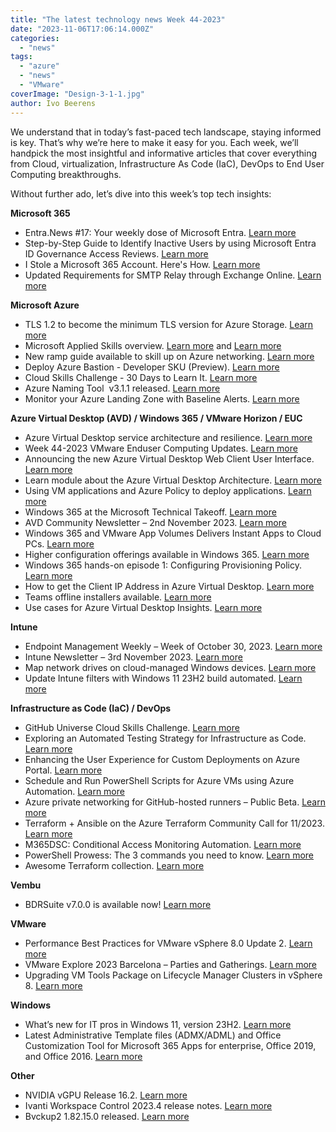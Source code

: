 ```yaml
---
title: "The latest technology news Week 44-2023"
date: "2023-11-06T17:06:14.000Z"
categories: 
  - "news"
tags: 
  - "azure"
  - "news"
  - "VMware"
coverImage: "Design-3-1-1.jpg"
author: Ivo Beerens
---
```


We understand that in today’s fast-paced tech landscape, staying informed is key. That’s why we’re here to make it easy for you. Each week, we’ll handpick the most insightful and informative articles that cover everything from Cloud, virtualization, Infrastructure As Code (IaC), DevOps to End User Computing breakthroughs.

Without further ado, let’s dive into this week’s top tech insights:

**Microsoft 365**

- Entra.News #17: Your weekly dose of Microsoft Entra. [Learn more](https://entra.news/p/entranews-17-your-weekly-dose-of?r=84mwt&utm_campaign=post&utm_medium=web)
- Step-by-Step Guide to Identify Inactive Users by using Microsoft Entra ID Governance Access Reviews. [Learn more](https://techcommunity.microsoft.com/t5/microsoft-entra-azure-ad-blog/step-by-step-guide-to-identify-inactive-users-by-using-microsoft/ba-p/3944705)
- I Stole a Microsoft 365 Account. Here's How. [Learn more](https://youtu.be/sZ22YulJwao?si=Qmtkwct2OeSzOj-J)
- Updated Requirements for SMTP Relay through Exchange Online. [Learn more](https://techcommunity.microsoft.com/t5/exchange-team-blog/updated-requirements-for-smtp-relay-through-exchange-online/bc-p/3971338?WT.mc_id=M365-MVP-5000284)

**Microsoft Azure**

- TLS 1.2 to become the minimum TLS version for Azure Storage. [Learn more](https://azure.microsoft.com/en-us/updates/tls-12-to-become-the-minimum-tls-version-for-azure-storage/)
- Microsoft Applied Skills overview. [Learn more](https://query.prod.cms.rt.microsoft.com/cms/api/am/binary/RW1bY3w) and [Learn more](https://learn.microsoft.com/nl-nl/credentials/browse/?credential_types=applied%20skills)
- New ramp guide available to skill up on Azure networking. [Learn more](https://techcommunity.microsoft.com/t5/azure-infrastructure-blog/new-ramp-guide-available-to-skill-up-on-azure-networking/ba-p/3695471?wt.mc_id=AZ-MVP-5000436)
- Deploy Azure Bastion - Developer SKU (Preview). [Learn more](https://learn.microsoft.com/en-gb/azure/bastion/quickstart-developer-sku)
- Cloud Skills Challenge - 30 Days to Learn It. [Learn more](https://developer.microsoft.com/en-US/offers/30-days-to-learn-it#segment-2)
- Azure Naming Tool  v3.1.1 released. [Learn more](https://github.com/mspnp/AzureNamingTool)
- Monitor your Azure Landing Zone with Baseline Alerts. [Learn more](https://luke.geek.nz/azure/Monitor-Azure-LandingZones-with-AMBA/)

**Azure Virtual Desktop (AVD) / Windows 365 / VMware Horizon / EUC**

- Azure Virtual Desktop service architecture and resilience. [Learn more](https://learn.microsoft.com/en-us/azure/virtual-desktop/service-architecture-resilience)
- Week 44-2023 VMware Enduser Computing Updates. [Learn more](https://juliuslienemann.wordpress.com/2023/11/03/week-44-2023-VMware-enduser-computing-updates/)
- Announcing the new Azure Virtual Desktop Web Client User Interface. [Learn more](https://techcommunity.microsoft.com/t5/azure-virtual-desktop-blog/announcing-the-new-azure-virtual-desktop-web-client-user/ba-p/3970199?WT.mc_id=AZ-MVP-5004796)
- Learn module about the Azure Virtual Desktop Architecture. [Learn more](https://learn.microsoft.com/en-us/training/modules/azure-virtual-desktop-architecture/)
- Using VM applications and Azure Policy to deploy applications. [Learn more](https://www.georgeollis.com/using-vm-applications-and-azure-policy/)
- Windows 365 at the Microsoft Technical Takeoff. [Learn more](https://techcommunity.microsoft.com/t5/windows-365/windows-365-at-the-microsoft-technical-takeoff/m-p/3657269)
- AVD Community Newsletter – 2nd November 2023. [Learn more](https://avdcommunity.com/avd-community-newsletter-2nd-november-2023/)
- Windows 365 and VMware App Volumes Delivers Instant Apps to Cloud PCs. [Learn more](https://mobile-jon.com/2023/10/23/windows-365-and-VMware-app-volumes-delivers-instant-apps-to-cloud-pcs/)
- Higher configuration offerings available in Windows 365. [Learn more](https://techcommunity.microsoft.com/t5/windows-it-pro-blog/higher-configuration-offerings-available-in-windows-365/ba-p/3968118)
- Windows 365 hands-on episode 1: Configuring Provisioning Policy. [Learn more](https://youtu.be/u7cIFJJnZfk?si=rT-fVYr3ho2lAa4r)
- How to get the Client IP Address in Azure Virtual Desktop. [Learn more](https://blog.itprocloud.de/Azure-Virtual-Desktop-Client-IP/)
- Teams offline installers available. [Learn more](https://learn.microsoft.com/en-us/microsoftteams/new-teams-bulk-install-client#option-1b-download-and-install-new-teams-using-an-offline-installer)
- Use cases for Azure Virtual Desktop Insights. [Learn more](https://learn.microsoft.com/en-us/azure/virtual-desktop/insights-use-cases)

**Intune**

- Endpoint Management Weekly – Week of October 30, 2023. [Learn more](https://www.danielengberg.com/newsletter-week-of-october-30th-2023/)
- Intune Newsletter – 3rd November 2023. [Learn more](https://andrewstaylor.com/2023/11/03/intune-newsletter-3rd-november-2023/)
- Map network drives on cloud-managed Windows devices. [Learn more](https://www.inthecloud247.com/map-network-drives-on-cloud-managed-windows-devices/)
- Update Intune filters with Windows 11 23H2 build automated. [Learn more](https://rozemuller.com/update-intune-filters-with-windows11-23h2-build-automated/)

**Infrastructure as Code (IaC) / DevOps**

- GitHub Universe Cloud Skills Challenge. [Learn more](https://learn.microsoft.com/nl-nl/training/challenges?id=ef5f9f41-0818-4895-9217-79d19827a322&ocid=GitHubUniv_CSC_event_nge)
- Exploring an Automated Testing Strategy for Infrastructure as Code. [Learn more](https://techcommunity.microsoft.com/t5/azure-high-performance-computing/exploring-an-automated-testing-strategy-for-infrastructure-as/ba-p/3971715?WT.mc_id=DT-MVP-5001664)
- Enhancing the User Experience for Custom Deployments on Azure Portal. [Learn more](https://blog.nimbus-musings.com/posts/azure-custom-deployment/)
- Schedule and Run PowerShell Scripts for Azure VMs using Azure Automation. [Learn more](https://www.thomasmaurer.ch/2022/08/schedule-and-run-PowerShell-scripts-for-azure-vms-using-azure-automation/)
- Azure private networking for GitHub-hosted runners – Public Beta. [Learn more](https://github.blog/changelog/2023-11-01-github-hosted-runners-private-networking-with-azure-virtual-networks-public-beta/)
- Terraform + Ansible on the Azure Terraform Community Call for 11/2023. [Learn more](https://www.youtube.com/watch?v=cCVJe5auV1M)
- M365DSC: Conditional Access Monitoring Automation. [Learn more](https://www.french365connection.co.uk/post/m365dsc-automate-conditional-access-drift-monitoring)
- PowerShell Prowess: The 3 commands you need to know. [Learn more](https://www.devjev.nl/posts/2023/PowerShell-prowess-the-3-commands-you-need-to-know/)
- Awesome Terraform collection. [Learn more](https://github.com/shuaibiyy/awesome-terraform)

**Vembu**

- BDRSuite v7.0.0 is available now! [Learn more](https://www.bdrsuite.com/vembu-bdr-suite-release-notes/)

**VMware**

- Performance Best Practices for VMware vSphere 8.0 Update 2. [Learn more](https://www.VMware.com/techpapers/2023/vSphere-esxi-vcenter-server-80U2-performance-best-practices.html)
- VMware Explore 2023 Barcelona – Parties and Gatherings. [Learn more](https://www.vbrain.info/2023/10/05/VMware-explore-2023-barcelona-parties-and-gatherings/)
- Upgrading VM Tools Package on Lifecycle Manager Clusters in vSphere 8. [Learn more](https://khizeran.com/2023/10/27/upgrading-vm-tools-package-on-lifecycle-manager-clusters-in-vSphere-8/)

**Windows**

- What’s new for IT pros in Windows 11, version 23H2. [Learn more](https://techcommunity.microsoft.com/t5/windows-it-pro-blog/what-s-new-for-it-pros-in-windows-11-version-23h2/ba-p/3967814)
- Latest Administrative Template files (ADMX/ADML) and Office Customization Tool for Microsoft 365 Apps for enterprise, Office 2019, and Office 2016. [Learn more](https://www.microsoft.com/en-us/download/details.aspx?id=49030)

**Other**

- NVIDIA vGPU Release 16.2. [Learn more](https://docs.nvidia.com/grid/16.0/whats-new-vgpu/index.html)
- Ivanti Workspace Control 2023.4 release notes. [Learn more](https://help.ivanti.com/res/help/en_US/IWC/2023/ReleaseNotesRevision/Major_Release.htm)
- Bvckup2 1.82.15.0 released. [Learn more](https://t.co/UPKqPIfa6I)



